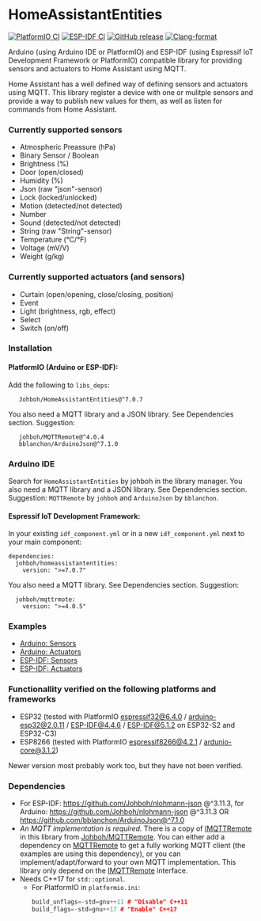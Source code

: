 # HomeAssistantEntities
[![PlatformIO CI](https://github.com/Johboh/HomeAssistantEntities/actions/workflows/platformio.yaml/badge.svg)](https://registry.platformio.org/libraries/johboh/HomeAssistantEntities)
[![ESP-IDF CI](https://github.com/Johboh/HomeAssistantEntities/actions/workflows/espidf.yaml/badge.svg)](https://components.espressif.com/components/johboh/homeassistantentities)
[![GitHub release](https://img.shields.io/github/release/Johboh/HomeAssistantEntities.svg)](https://github.com/Johboh/HomeAssistantEntities/releases)
[![Clang-format](https://github.com/Johboh/HomeAssistantEntities/actions/workflows/clang-format.yaml/badge.svg)](https://github.com/Johboh/HomeAssistantEntities)

Arduino (using Arduino IDE or PlatformIO) and ESP-IDF (using Espressif IoT Development Framework or PlatformIO) compatible library for providing sensors and actuators to Home Assistant using MQTT.

Home Assistant has a well defined way of defining sensors and actuators using MQTT. This library register a device with one or mulitple sensors and provide a way to publish new values for them, as well as listen for commands from Home Assistant.

### Currently supported sensors
- Atmospheric Preassure (hPa)
- Binary Sensor / Boolean
- Brightness (%)
- Door (open/closed)
- Humidity (%)
- Json (raw "json"-sensor)
- Lock (locked/unlocked)
- Motion (detected/not detected)
- Number
- Sound (detected/not detected)
- String (raw "String"-sensor)
- Temperature (°C/°F)
- Voltage (mV/V)
- Weight (g/kg)

### Currently supported actuators (and sensors)
- Curtain (open/opening, close/closing, position)
- Event
- Light (brightness, rgb, effect)
- Select
- Switch (on/off)


### Installation
#### PlatformIO (Arduino or ESP-IDF):
Add the following to `libs_deps`:
```
   Johboh/HomeAssistantEntities@^7.0.7
```
You also need a MQTT library and a JSON library. See Dependencies section. Suggestion:
```
   johboh/MQTTRemote@^4.0.4
   bblanchon/ArduinoJson@^7.1.0
```

### Arduino IDE
Search for `HomeAssistantEntities` by johboh in the library manager. You also need a MQTT library and a JSON library. See Dependencies section. Suggestion: `MQTTRemote` by `johboh` and `ArduinoJson` by `bblanchon`.

#### Espressif IoT Development Framework:
In your existing `idf_component.yml` or in a new `idf_component.yml` next to your main component:
```
dependencies:
  johboh/homeassistantentities:
    version: ">=7.0.7"
```

You also need a MQTT library. See Dependencies section. Suggestion:
```
  johboh/mqttrmote:
    version: ">=4.0.5"
```

### Examples
- [Arduino: Sensors](examples/arduino/sensors/Sensors.ino)
- [Arduino: Actuators](examples/arduino/actuators/Actuators.ino)
- [ESP-IDF: Sensors](examples/espidf/sensors/main/main.cpp)
- [ESP-IDF: Actuators](examples/espidf/actuators/main/main.cpp)

### Functionallity verified on the following platforms and frameworks
- ESP32 (tested with PlatformIO [espressif32@6.4.0](https://github.com/platformio/platform-espressif32) / [arduino-esp32@2.0.11](https://github.com/espressif/arduino-esp32) / [ESP-IDF@4.4.6](https://github.com/espressif/esp-idf) / [ESP-IDF@5.1.2](https://github.com/espressif/esp-idf) on ESP32-S2 and ESP32-C3)
- ESP8266 (tested with PlatformIO [espressif8266@4.2.1](https://github.com/platformio/platform-espressif8266) / [ardunio-core@3.1.2](https://github.com/esp8266/Arduino))

Newer version most probably work too, but they have not been verified.

### Dependencies
- For ESP-IDF: https://github.com/Johboh/nlohmann-json @^3.11.3, for Arduino: https://github.com/Johboh/nlohmann-json @^3.11.3 OR https://github.com/bblanchon/ArduinoJson@^7.1.0
- *An MQTT implementation is required.* There is a copy of [IMQTTRemote](https://github.com/Johboh/MQTTRemote/blob/main/includes/IMQTTRemote.h) in this library from [Johboh/MQTTRemote](https://github.com/Johboh/MQTTRemote). You can either add a dependency on [MQTTRemote](https://github.com/Johboh/MQTTRemote) to get a fully working MQTT client (the examples are using this dependency), or you can implement/adapt/forward to your own MQTT implementation. This library only depend on the [IMQTTRemote](https://github.com/Johboh/MQTTRemote/blob/main/includes/IMQTTRemote.h) interface.
- Needs C++17 for `std::optional`.
  - For PlatformIO in `platformio.ini`:
    ```C++
    build_unflags=-std=gnu++11 # "Disable" C++11
    build_flags=-std=gnu++17 # "Enable" C++17
    ```
